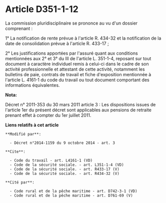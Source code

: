 # Article D351-1-12

La commission pluridisciplinaire se prononce au vu d'un dossier comprenant : 

1° La notification de rente prévue à l'article R. 434-32 et la notification de la date de consolidation prévue à l'article R.
433-17 ; 

2° Les justifications apportées par l'assuré quant aux conditions mentionnées aux 2° et 3° du III de l'article L. 351-1-4,
reposant sur tout document à caractère individuel remis à celui-ci dans le cadre de son activité professionnelle et attestant
de cette activité, notamment les bulletins de paie, contrats de travail et fiche d'exposition mentionnée à l'article L.
4161-1 du code du travail ou tout document comportant des informations équivalentes.

**Nota:**

Décret n° 2011-353 du 30 mars 2011 article 3 : Les dispositions issues de l'article 1er du présent décret sont applicables
aux pensions de retraite prenant effet à compter du 1er juillet 2011.

**Liens relatifs à cet article**

	**Modifié par**:

	  - Décret n°2014-1159 du 9 octobre 2014 - art. 3

	**Cite**:

	  - Code du travail - art. L4161-1 (VD)
	  - Code de la sécurité sociale. - art. L351-1-4 (VD)
	  - Code de la sécurité sociale. - art. R433-17 (V)
	  - Code de la sécurité sociale. - art. R434-32 (V)

	**Cité par**:

	  - Code rural et de la pêche maritime - art. D742-3-1 (VD)
	  - Code rural et de la pêche maritime - art. D761-69 (V)
